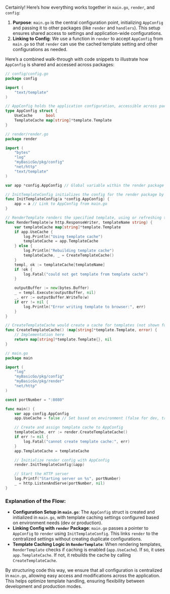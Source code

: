 Certainly! Here’s how everything works together in `main.go`, `render`, and `config`:

1. **Purpose**: `main.go` is the central configuration point, initializing `AppConfig` and passing it to other packages (like `render` and `handlers`). This setup ensures shared access to settings and application-wide configurations.
2. **Linking to Config**: We use a function in `render` to accept `AppConfig` from `main.go` so that `render` can use the cached template setting and other configurations as needed.

Here’s a combined walk-through with code snippets to illustrate how `AppConfig` is shared and accessed across packages:

```go
// config/config.go
package config

import (
	"text/template"
)

// AppConfig holds the application configuration, accessible across packages
type AppConfig struct {
	UseCache      bool
	TemplateCache map[string]*template.Template
}
```

```go
// render/render.go
package render

import (
	"bytes"
	"log"
	"myBasicGo/pkg/config"
	"net/http"
	"text/template"
)

var app *config.AppConfig // Global variable within the render package

// InitTemplateConfig initializes the config for the render package by linking to main.go's config
func InitTemplateConfig(a *config.AppConfig) {
	app = a // Link to AppConfig from main.go
}

// RenderTemplate renders the specified template, using or refreshing the cache based on config
func RenderTemplate(w http.ResponseWriter, templateName string) {
	var templateCache map[string]*template.Template
	if app.UseCache {
		log.Println("Using template cache")
		templateCache = app.TemplateCache
	} else {
		log.Println("Rebuilding template cache")
		templateCache, _ = CreateTemplateCache()
	}
	templ, ok := templateCache[templateName]
	if !ok {
		log.Fatal("could not get template from template cache")
	}

	outputBuffer := new(bytes.Buffer)
	_ = templ.Execute(outputBuffer, nil)
	_, err := outputBuffer.WriteTo(w)
	if err != nil {
		log.Println("Error writing template to browser:", err)
	}
}

// CreateTemplateCache would create a cache for templates (not shown for brevity)
func CreateTemplateCache() (map[string]*template.Template, error) {
	// Implementation here
	return map[string]*template.Template{}, nil
}
```

```go
// main.go
package main

import (
	"log"
	"myBasicGo/pkg/config"
	"myBasicGo/pkg/render"
	"net/http"
)

const portNumber = ":8080"

func main() {
	var app config.AppConfig
	app.UseCache = false // Set based on environment (false for dev, true for production)

	// Create and assign template cache to AppConfig
	templateCache, err := render.CreateTemplateCache()
	if err != nil {
		log.Fatal("cannot create template cache:", err)
	}
	app.TemplateCache = templateCache

	// Initialize render config with AppConfig
	render.InitTemplateConfig(&app)

	// Start the HTTP server
	log.Printf("Starting server on %s", portNumber)
	_ = http.ListenAndServe(portNumber, nil)
}
```

### Explanation of the Flow:
- **Configuration Setup in `main.go`**: The `AppConfig` struct is created and initialized in `main.go`, with template caching settings configured based on environment needs (dev or production).
- **Linking Config with `render` Package**: `main.go` passes a pointer to `AppConfig` to `render` using `InitTemplateConfig`. This links `render` to the centralized settings without creating duplicate configurations.
- **Template Caching Logic in `RenderTemplate`**: When rendering templates, `RenderTemplate` checks if caching is enabled (`app.UseCache`). If so, it uses `app.TemplateCache`. If not, it rebuilds the cache by calling `CreateTemplateCache`.

By structuring code this way, we ensure that all configuration is centralized in `main.go`, allowing easy access and modifications across the application. This helps optimize template handling, ensuring flexibility between development and production modes.